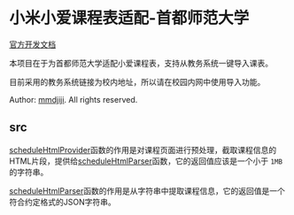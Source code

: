# 小米小爱课程表适配-首都师范大学

[官方开发文档](https://ldtu0m3md0.feishu.cn/docs/doccnhZPl8KnswEthRXUz8ivnhb)

本项目在于为首都师范大学适配小爱课程表，支持从教务系统一键导入课表。

目前采用的教务系统链接为校内地址，所以请在校园内网中使用导入功能。

Author: [mmdjiji](https://mmdjiji.com). All rights reserved.

## src
[scheduleHtmlProvider](src/scheduleHtmlProvider.js)函数的作用是对课程页面进行预处理，截取课程信息的HTML片段，提供给[scheduleHtmlParser](src/scheduleHtmlParser.js)函数，它的返回值应该是一个小于 `1MB` 的字符串。

[scheduleHtmlParser](src/scheduleHtmlParser.js)函数的作用是从字符串中提取课程信息，它的返回值是一个符合约定格式的JSON字符串。